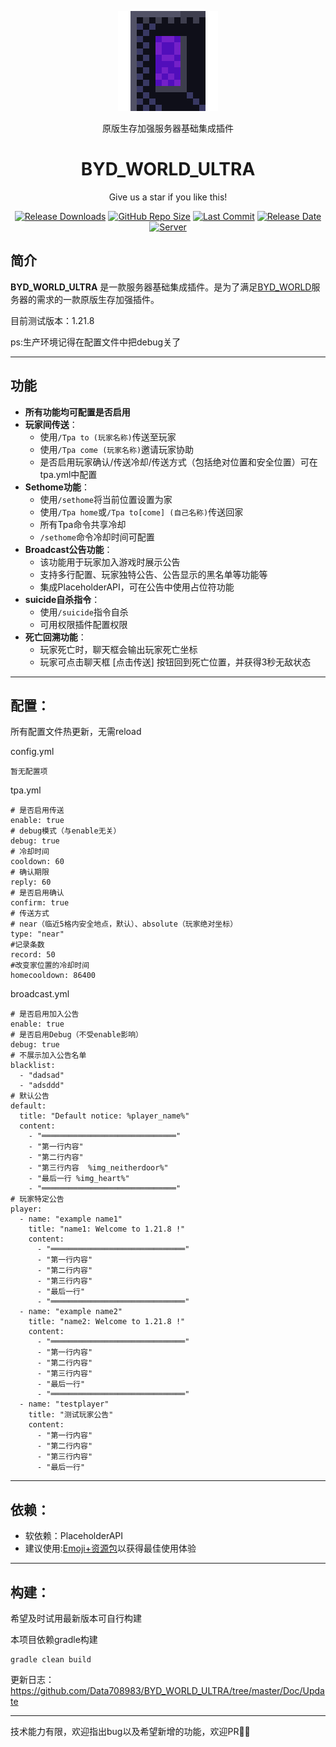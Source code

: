 <a herf="https://github.com/Data708983/BYD_WORLD_ULTRA">
  <p align="center"><img src="https://github.com/Data708983/BYD_WORLD_ULTRA/blob/master/Doc/Img/neitherDoor4.png" alt="BYD_ICON"></p>
</a>
<!-- <p align="center">Vanilla Survival Enhancement Server Basic Integration Plugin</p> -->
<p align="center">原版生存加强服务器基础集成插件</p>
<h1 align="center">BYD_WORLD_ULTRA</h1>

<p align="center">
    Give us a star if you like this!
</p>

<p align="center">
  <a href="https://github.com/Data708983/BYD_WORLD_ULTRA/releases"><img src="https://img.shields.io/github/downloads/Data708983/BYD_WORLD_ULTRA/total?color=%239F7AEA" alt="Release Downloads"></a>
  <a href="#"><img src="https://img.shields.io/github/repo-size/Data708983/BYD_WORLD_ULTRA?color=6882C4" alt="GitHub Repo Size"></a>
  <a href="#"><img src="https://img.shields.io/github/last-commit/Data708983/BYD_WORLD_ULTRA?color=%23638e66" alt="Last Commit"></a>
  <a href="#"><img src="https://img.shields.io/github/release-date/Data708983/BYD_WORLD_ULTRA?color=%15" alt="Release Date"></a>
  <a href="https://skin.dataseven.fun/"><img src="https://img.shields.io/badge/server-BYD__WORLD-%23cf51c6" alt="Server"></a>
  
</p>

## 简介
**BYD_WORLD_ULTRA** 是一款服务器基础集成插件。是为了满足[BYD_WORLD](https://skin.dataseven.fun/)服务器的需求的一款原版生存加强插件。

目前测试版本：1.21.8

ps:生产环境记得在配置文件中把debug关了
___
## 功能
- **所有功能均可配置是否启用**
- **玩家间传送**：
  - 使用`/Tpa to (玩家名称)`传送至玩家
  - 使用`/Tpa come (玩家名称)`邀请玩家协助
  - 是否启用玩家确认/传送冷却/传送方式（包括绝对位置和安全位置）可在tpa.yml中配置
- **Sethome功能**：
  - 使用`/sethome`将当前位置设置为家
  - 使用`/Tpa home`或`/Tpa to[come] (自己名称)`传送回家
  - 所有Tpa命令共享冷却
  - `/sethome`命令冷却时间可配置
- **Broadcast公告功能**：
  - 该功能用于玩家加入游戏时展示公告
  - 支持多行配置、玩家独特公告、公告显示的黑名单等功能等
  - 集成PlaceholderAPI，可在公告中使用占位符功能
- **suicide自杀指令**：
  - 使用`/suicide`指令自杀
  - 可用权限插件配置权限
- **死亡回溯功能**：
  - 玩家死亡时，聊天框会输出玩家死亡坐标
  - 玩家可点击聊天框 [点击传送] 按钮回到死亡位置，并获得3秒无敌状态
___
## 配置：
所有配置文件热更新，无需reload

config.yml
```
暂无配置项
```

tpa.yml
```
# 是否启用传送
enable: true
# debug模式（与enable无关）
debug: true
# 冷却时间
cooldown: 60
# 确认期限
reply: 60
# 是否启用确认
confirm: true
# 传送方式
# near（临近5格内安全地点，默认）、absolute（玩家绝对坐标）
type: "near"
#记录条数
record: 50
#改变家位置的冷却时间
homecooldown: 86400
```

broadcast.yml
```
# 是否启用加入公告
enable: true
# 是否启用Debug（不受enable影响）
debug: true
# 不展示加入公告名单
blacklist:
  - "dadsad"
  - "adsddd"
# 默认公告
default:
  title: "Default notice: %player_name%"
  content:
    - "══════════════════════════════"
    - "第一行内容"
    - "第二行内容"
    - "第三行内容  %img_neitherdoor%"
    - "最后一行 %img_heart%"
    - "══════════════════════════════"
# 玩家特定公告
player:
  - name: "example name1"
    title: "name1: Welcome to 1.21.8 !"
    content:
      - "══════════════════════════════"
      - "第一行内容"
      - "第二行内容"
      - "第三行内容"
      - "最后一行"
      - "══════════════════════════════"
  - name: "example name2"
    title: "name2: Welcome to 1.21.8 !"
    content:
      - "══════════════════════════════"
      - "第一行内容"
      - "第二行内容"
      - "第三行内容"
      - "最后一行"
      - "══════════════════════════════"
  - name: "testplayer"
    title: "测试玩家公告"
    content:
      - "第一行内容"
      - "第二行内容"
      - "第三行内容"
      - "最后一行"
```

___
## 依赖：
- 软依赖：PlaceholderAPI
- 建议使用:[Emoji+资源包](https://modrinth.com/resourcepack/emoji-plus)以获得最佳使用体验
___
## 构建：
希望及时试用最新版本可自行构建

本项目依赖gradle构建
```
gradle clean build
```

更新日志：https://github.com/Data708983/BYD_WORLD_ULTRA/tree/master/Doc/Update
___
技术能力有限，欢迎指出bug以及希望新增的功能，欢迎PR🙏🏻
